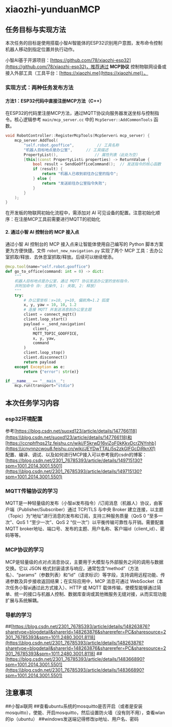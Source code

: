# xiaozhi-yunduanMCP 

## 任务目标与实现方法

本次任务的目标是使用搭载小智AI智能体的ESP32识别用户意图，发布命令控制机器人移动到指定位置并执行动作。  

小智AI基于开源项目：[https://github.com/78/xiaozhi-esp32](https://github.com/78/xiaozhi-esp32)，推荐通过 **MCP协议** 控制物联网设备或接入外部工具（工具平台：[https://xiaozhi.me](https://xiaozhi.me)）。  


### 实现方式：两种任务发布方法  
#### 方法1：ESP32代码中直接注册MCP方法（C++）  
在ESP32的代码里注册MCP方法，通过MQTT协议向服务器发送坐标与控制指令。核心逻辑参考 `main/mcp_server.cc` 中的 `McpServer::AddCommonTools` 函数。  

```cpp
void RobotController::RegisterMcpTools(McpServer& mcp_server) {
    mcp_server.AddTool(
        "self.robot.gooffice",          // 工具名称
        "机器人目标地点是办公室",      // 工具描述
        PropertyList(),                // 属性列表（此处为空）
        [this](const PropertyList& properties) -> ReturnValue {
            bool result = SendGoOfficeCommand();  // 发送指令的核心函数
            if (result) {
                return "机器人已收到前往办公室的指令";
            } else {
                return "发送前往办公室指令失败";
            }
        }
    );
}
```
在开发板的物联网初始化流程中，需添加对 AI 可见设备的配置。注意初始化顺序：在注册MCP工具前需要进行MQTT的初始化
#### 2. 通过小智 AI 控制台的 MCP 接入点

通过小智 AI 控制台的 MCP 接入点来让智能体使用自己编写的 Python 脚本方案更为方便快捷。文件 `robot_new_navigation.py` 实现了两个 MCP 工具：去办公室抓取/释放、去休息室抓取/释放。后续可以继续增添。

```python
@mcp.tool(name="self.robot.gooffice")
def go_to_office(command: int = 0) -> dict:
    """
    机器人目标地点是办公室，通过 MQTT 协议发送办公室的坐标指令，
    并附加命令（0: 无操作, 1: 夹取, 2: 释放）
    """
    try:
        # 办公室坐标：x=10, y=10, 偏航角=1.2 弧度
        x, y, yaw = 10, 10, 1.2
        # 连接 MQTT 并发送消息到办公室主题
        client = connect_mqtt()
        client.loop_start()
        payload = _send_navigation(
            client,
            MQTT_TOPIC_GOOFFICE,
            x, y, yaw,
            command
        )
        client.loop_stop()
        client.disconnect()
        return payload
    except Exception as e:
        return {"error": str(e)}

if __name__ == "__main__":
    mcp.run(transport="stdio")
```
## 本次任务学习内容
### esp32环境配置 
参考[https://blog.csdn.net/suoxd123/article/details/147766118](https:\\blog.csdn.net/suoxd123/article/details/147766118)和[https://ccnphfhqs21z.feishu.cn/wiki/F5krwD16viZoF0kKkvDcrZNYnhb](https:\\icnynnzcwou8.feishu.cn/wiki/JEYDwTTALi5s2zkGlFGcDiRknXf)    
配置、编译、调试、以及如何进行MCP接入可以参考我的csdn的博客： [https://blog.csdn.net/2301_76785393/article/details/149715130?spm=1001.2014.3001.5501](https:\\blog.csdn.net/2301_76785393/article/details/149715130?spm=1001.2014.3001.5501)
### MQTT传输协议的学习    
MQTT是一种轻量级的发布（小智ai发布指令）/订阅消息（机器人）协议，由客户端（Publisher/Subscriber）通过 TCP/TLS 与中央 Broker 建立连接，以主题（Topic）为“地址”进行消息的发布和订阅，支持三种服务质量（QoS 0 “至多一次”、QoS 1 “至少一次”、QoS 2 “仅一次”）以平衡传输可靠性与开销。需要配置MQTT broker地址、端口号、发布的主题、用户名称、客户端id（client_id）、密码等等。
### MCP协议的学习
MCP是轻量级的点对点消息协议，主要用于大模型与外部服务之间的调用与数据交换。它以 JSON 格式封装请求与响应，通常包含“method”（方法名）、“params”（参数列表）和“id”（请求标识）等字段，支持调用远程功能、传递参数及异步接收返回结果；在实际应用中，MCP 消息可通过 WebSocket（本次任务小智ai通过此方式接入）、HTTP 或 MQTT 载体传输，使模型能够通过简单、统一的接口与机器人控制、数据库查询或其他微服务无缝对接，从而实现功能扩展与系统解耦。
### 导航的学习
##[https://blog.csdn.net/2301_76785393/article/details/148263876?sharetype=blogdetail&sharerId=148263876&sharerefer=PC&sharesource=2301_76785393&spm=1011.2480.3001.8118](https:\\blog.csdn.net/2301_76785393/article/details/148263876?sharetype=blogdetail&sharerId=148263876&sharerefer=PC&sharesource=2301_76785393&spm=1011.2480.3001.8118)
##[https://blog.csdn.net/2301_76785393/article/details/148366890?spm=1001.2014.3001.5501](https:\\blog.csdn.net/2301_76785393/article/details/148366890?spm=1001.2014.3001.5501)

## 注意事项
##小智ai联网
##查看ubuntu系统的mosquitto是否开启（或者是安装mosquitto），使能、开启mosquitto，然后设置防火墙（没有则不用），查看wlan的ip（ubuntu）
##windows发送端记得修改ip地址、用户名、密码
